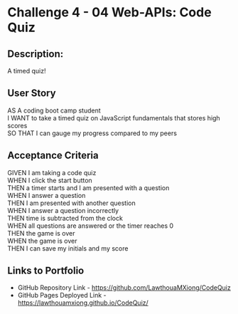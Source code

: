 # Challenge 4 - 04 Web-APIs: Code Quiz

## **Description:**
A timed quiz!

## **User Story**
AS A coding boot camp student<br />
I WANT to take a timed quiz on JavaScript fundamentals that stores high scores<br />
SO THAT I can gauge my progress compared to my peers<br />

## **Acceptance Criteria**
GIVEN I am taking a code quiz<br />
WHEN I click the start button<br />
THEN a timer starts and I am presented with a question<br />
WHEN I answer a question<br />
THEN I am presented with another question<br />
WHEN I answer a question incorrectly<br />
THEN time is subtracted from the clock<br />
WHEN all questions are answered or the timer reaches 0<br />
THEN the game is over<br />
WHEN the game is over<br />
THEN I can save my initials and my score<br />

## **Links to Portfolio**
* GitHub Repository Link - https://github.com/LawthouaMXiong/CodeQuiz
* GitHub Pages Deployed Link - https://lawthouamxiong.github.io/CodeQuiz/
